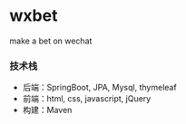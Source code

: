 # wxbet
make a bet on wechat

### 技术栈
* 后端：SpringBoot, JPA, Mysql, thymeleaf
* 前端：html, css, javascript, jQuery
* 构建：Maven